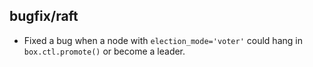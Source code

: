 ## bugfix/raft

* Fixed a bug when a node with `election_mode='voter'` could hang in
  `box.ctl.promote()` or become a leader.
